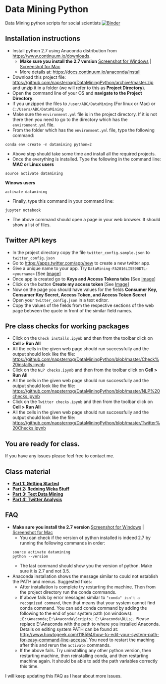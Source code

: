 # Data Mining Python
Data Mining python scripts for social scientists
[![Binder](http://mybinder.org/badge.svg)](http://mybinder.org:/repo/napsternxg/dataminingpython)

## Installation instructions
* Install python 2.7 using Anaconda distribution from https://www.continuum.io/downloads. 
  * **Make sure you install the 2.7 version** [Screenshot for Windows](https://github.com/napsternxg/DataMiningPython/blob/master/images/Anaconda%20Windows.PNG) | [Screenshot for Mac](https://github.com/napsternxg/DataMiningPython/blob/master/images/Anaconda%20Mac.PNG)
  * More details at: https://docs.continuum.io/anaconda/install
* Download this project file: https://github.com/napsternxg/DataMiningPython/archive/master.zip and unzip it in a folder (we will refer to this as **Project Directory**). 
* Open the command line of your OS and **navigate to the Project Directory**.
* If you unzipped the files to `/user/ABC/DataMining` (For linux or Mac) or `C:/Users/ABC/DataMining`
* Make sure the `environment.yml` file is in the project directory. If it is not there then you need to go to the directory which has the `environment.yml` file.
* From the folder which has the `environment.yml` file, type the following command:
```
conda env create -n datamining python=2
```
* Above step should take some time and install all the required projects.
* Once the everything is installed. Type the following in the command line:
**MAC or Linux users**
```
source activate datamining
```

**Winows users**
```
activate datamining
```

* Finally, type this command in your command line:
```
jupyter notebook
```

* The above command should open a page in your web browser. It should show a list of files. 

## Twitter API keys

* In the project directory copy the file `twitter_config.sample.json` to `twitter_config.json`
* Go to https://apps.twitter.com/app/new to create a new twitter app. 
* Give a unique name to your app. Try `DataMining-FA2016LIS590DTL-<yourname>` [See [Image](https://github.com/napsternxg/DataMiningPython/blob/master/images/Create%20Tweet%20App.PNG)]
* Once app is created go to **Keys and Access Tokens tabs** [See [Image](https://github.com/napsternxg/DataMiningPython/blob/master/images/Consumer%20Key%20Tokens.PNG)]
* Click on the button **Create my access token** [See [Image](https://github.com/napsternxg/DataMiningPython/blob/master/images/Access%20Tokens.PNG)]
* Now on the page you should have values for the fields **Consumer Key, Consumer Key Secret, Access Token, and Access Token Secret**
* Open your `twitter_config.json` in a text editor. 
* Copy the values of the fields from the respective sections of the web page between the quote in front of the similar field names. 



## Pre class checks for working packages
* Click on the `Check installs.ipynb` and then from the toolbar click on **Cell > Run All**
* All the cells in the given web page should run successfully and the output should look like the file: https://github.com/napsternxg/DataMiningPython/blob/master/Check%20installs.ipynb
* Click on the `NLP checks.ipynb` and then from the toolbar click on **Cell > Run All**
* All the cells in the given web page should run successfully and the output should look like the file: https://github.com/napsternxg/DataMiningPython/blob/master/NLP%20checks.ipynb
* Click on the `Twitter checks.ipynb` and then from the toolbar click on **Cell > Run All**
* All the cells in the given web page should run successfully and the output should look like the file: https://github.com/napsternxg/DataMiningPython/blob/master/Twitter%20Checks.ipynb


## You are ready for class. 
If you have any issues please feel free to contact me. 


## Class material

* **[Part 1: Getting Started](https://github.com/napsternxg/DataMiningPython/blob/master/Lecture%20Notebooks/Getting%20Started.ipynb)**
* **[Part 2: Redoing Weka Stuff](https://github.com/napsternxg/DataMiningPython/blob/master/Lecture%20Notebooks/Redoing%20Weka%20stuff.ipynb)**
* **[Part 3: Text Data Mining](https://github.com/napsternxg/DataMiningPython/blob/master/Lecture%20Notebooks/Text%20Data%20Mining.ipynb)**
* **[Part 4: Twitter Analysis](https://github.com/napsternxg/DataMiningPython/blob/master/Lecture%20Notebooks/Twitter.ipynb)**


## FAQ

  * **Make sure you install the 2.7 version** [Screenshot for Windows](https://github.com/napsternxg/DataMiningPython/blob/master/images/Anaconda%20Windows.PNG) | [Screenshot for Mac](https://github.com/napsternxg/DataMiningPython/blob/master/images/Anaconda%20Mac.PNG)
    * You can check if the version of python installed is indeed 2.7 by running the following commands in order:
    ```
    source activate datamining
    python --version
    ```
    * The last command should show you the version of python. Make sure it is 2.7 and not 3.5. 
  * Anaconda installation shows the message similar to could not establish the PATH and menus.
  Suggested fixes:
    * After installation is complete try restarting the machine. Then from the project directory run the conda commands.
    * If above fails by error messages similar to `"conda" isn't a recognized command`, then that means that your system cannot find conda command. You can add conda command by adding the following to the end of your system path (on windows): `;E:\Anaconda;E:\Anaconda\Scripts; E:\Anaconda\DLLs;`. Please replace E:\Anaconda with the path to where you installed Anaconda. Details on editing system PATH can be found at: http://www.howtogeek.com/118594/how-to-edit-your-system-path-for-easy-command-line-access/. You need to restart the maching after this and rerun the `activate` commands.
    * If the above fails. Try uninstalling any other python version, then restarting machine, then reinstalling conda, and then restarting machine again. It should be able to add the path variables correctly this time. 


I will keep updating this FAQ as I hear about more issues.
